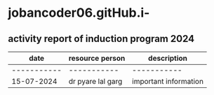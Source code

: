 # jobancoder06.gitHub.i-
## activity report of induction program 2024
| date | resource person | description |
| ----------- | ----------- | -----------|
| ----------- | ----------- | -----------|
| 15-07-2024 | dr pyare lal garg | important information |
